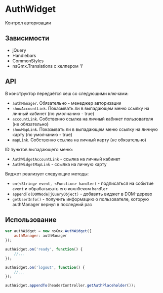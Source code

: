 # AuthWidget

Контрол авторизации

## Зависимости

- jQuery
- Handlebars
- CommonStyles
- nsGmx.Translations с хелпером 'i'

## API

В конструктор передаётся хеш со следующими ключами:
- `authManager`. Обязательно - менеджер авторизации
- `showAccountLink`. Показывать ли в выпадающем меню ссылку на личный кабинет (по умолчанию - true)
- `accountLink`. Собственно ссылка на личный кабинет пользователя (не обязательно)
- `showMapLink`. Показывать ли в выпадающем меню ссылку на личную карту (по умолчанию - true)
- `mapLink`. Собственно ссылка на личный карту (не обязательно)

ID пунктов выпадающего меню:
- `AuthWidgetAccountLink` - ссылка на личный кабинет
- `AuthWidgetMapLink` - ссылка на личную карту

Виджет реализует следующие методы:

- `on(<String> event, <Function> handler)` - подписаться на событие `event` и обрабатывать его коллбеком `handler`
- `appendTo(DOMNode|jQueryObject)` - добавить виджет в DOM-дерево
- `getUserInfo()` - получить информацию о пользователе, которую authManager вернул в последний раз

## Использование

```javascript
var authWidget = new nsGmx.AuthWidget({
    authManager: authManager
});

authWidget.on('ready', function() {
    //...
});

authWidget.on('logout', function() {
    //...
});

authWidget.appendTo(headerController.getAuthPlaceholder());
```